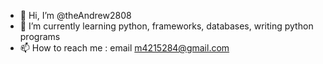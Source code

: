 - 👋 Hi, I’m @theAndrew2808
- 🌱 I’m currently learning python, frameworks, databases, writing python programs
- 📫 How to reach me : email m4215284@gmail.com

<!---
theAndrew2808/theAndrew2808 is a ✨ special ✨ repository because its `README.md` (this file) appears on your GitHub profile.
You can click the Preview link to take a look at your changes.
--->
